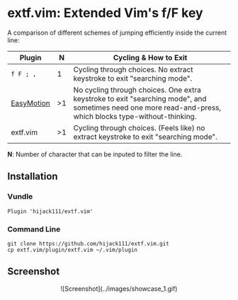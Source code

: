 # extf.vim: Extended Vim's f/F key

A comparison of different schemes of jumping efficiently inside the current line:

| Plugin | N | Cycling & How to Exit | 
| --------- | --------- | --------- | 
| `f F ; ,` | 1 | Cycling through choices. No extract keystroke to exit "searching mode". | 
| [EasyMotion](https://github.com/easymotion/vim-easymotion) | >1 | No cycling through choices. One extra keystroke to exit "searching mode", and sometimes need one more read-and-press, which blocks type-without-thinking. | 
| extf.vim | >1 | Cycling through choices. (Feels like) no extract keystroke to exit "searching mode". | 

__N__: Number of character that can be inputed to filter the line.

## Installation

### Vundle

    Plugin 'hijack111/extf.vim'

### Command Line

    git clone https://github.com/hijack111/extf.vim.git
    cp extf.vim/plugin/extf.vim ~/.vim/plugin

## Screenshot
<div align="center">
![Screenshot](../images/showcase_1.gif)
</div>
